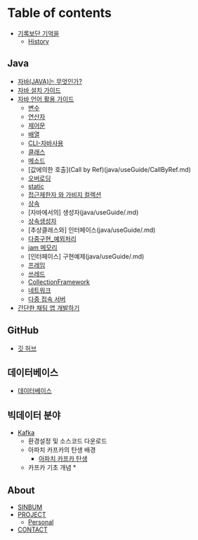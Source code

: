 # Table of contents

* [기록보단 기억을](README.md)
  * [History](History.md)

## Java

* [자바(JAVA)는 무엇인가?](java/WhatIsJava.md) 
* [자바 설치 가이드](java/JavaEnvGuide.md)
* [자바 언어 활용 가이드](java/javaUseGuide.md)
  * [변수](java/useGuide/Variable.md)
  * [연산자](java/useGuide/Operator.md)
  * [제어문](java/useGuide/ControlStatement.md)
  * [배열](java/useGuide/Array.md)
  * [CLI-자바사용](java/useGuide/JavaUseInCLI.md)
  * [클래스](java/useGuide/Class.md)
  * [메소드](java/useGuide/method.md)
  * [값에의한 호출](Call by Ref)(java/useGuide/CallByRef.md)
  * [오버로딩](java/useGuide/.md)
  * [static](java/useGuide/.md)
  * [접근제한자 와 가비지 컬렉션](java/useGuide/.md)
  * [상속](java/useGuide/.md)
  * [자바에서의] 생성자(java/useGuide/.md)
  * [상속생성자](java/useGuide/.md)
  * [추상클래스와] 인터페이스(java/useGuide/.md)
  * [다중구현_예외처리](java/useGuide/.md)
  * [jam 메모리](java/useGuide/.md)
  * [인터페이스] 구현예제(java/useGuide/.md)
  * [프레임](java/useGuide/.md)
  * [쓰레드](java/useGuide/.md)
  * [CollectionFramework](java/useGuide/.md)
  * [네트워크](java/useGuide/.md)
  * [다중 접속 서버](java/useGuide/.md)
* [간단한 채팅 앱 개발하기](java/miniProject/chat.md)


## GitHub

* [깃 허브](undefined.md)

## 데이터베이스

* [데이터베이스](undefined-1.md)

## 빅데이터 분야

* [Kafka](bigData/kafka/kafka.md)
  * 환경설정 및 소스코드 다운로드
  * 아파치 카프카의 탄생 배경
    * [아파치 카프카 탄생](bigData/kafka/kafkaBorn.md)
  * 카프카 기초 개념
    * 

## About

* [SINBUM](about/sinbum.md)  
* [PROJECT](about/project.md)
  * [Personal](about/project/personal.md)
* [CONTACT](about/contact.md)

